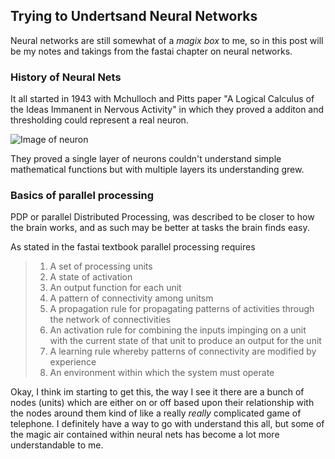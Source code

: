 ## Trying to Undertsand Neural Networks

Neural networks are still somewhat of a *magix box* to me, so in this post will be my notes and takings from the fastai chapter on neural networks.

### History of Neural Nets
It all started in 1943 with Mchulloch and Pitts paper "A Logical Calculus of the Ideas Immanent in Nervous Activity" in which they proved a additon and thresholding could represent a real neuron.


![](/images/neuron.png "Image of neuron")

They proved a single layer of neurons couldn't understand simple mathematical functions but with multiple layers its understanding grew.

### Basics of parallel processing
PDP or parallel Distributed Processing, was described to be closer to how the brain works, and as such may be better at tasks the brain finds easy.

As stated in the fastai textbook parallel processing requires
> <ol>
>  <li>A set of processing units</li>
>  <li>A state of activation</li>
>  <li>An output function for each unit</li>
>  <li>A pattern of connectivity among unitsm</li>
>  <li>A propagation rule for propagating patterns of activities through the network of connectivities</li>
>  <li>An activation rule for combining the inputs impinging on a unit with the current state of that unit to produce an output for the unit</li>
>  <li>A learning rule whereby patterns of connectivity are modified by experience</li>
>  <li>An environment within which the system must operate</li>
></ol> 

  Okay, I think im starting to get this, the way I see it there are a bunch of nodes (units) which are either on or off based upon their relationship with the nodes around them kind of like a really *really* complicated game of telephone. I definitely have a way to go with understand this all, but some of the magic air contained within neural nets has become a lot more understandable to me.
